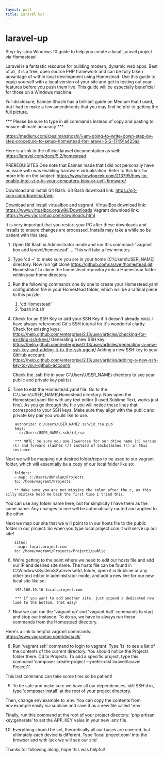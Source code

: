 ```yaml
---
layout: post
title: Laravel Up!
---
```


# laravel-up
Step-by-step Windows 10 guide to help you create a local Laravel project via Homestead

Laravel is a fantastic resource for building modern, dynamic web apps. Best of all, it is a free, open source PHP framework and can be fully taken advantage of within local development using Homestead. Use this guide to equip yourself with a local version of your site and get to testing out your features before you push them live. This guide will be especially beneficial for those on a Windows machine. 

Full disclosure, Eaiman Shoshi has a brilliant guide on Medium that I used, but I had to make a few amendments that you may find helpful to getting the full picture.

*** Please be sure to type in all commands instead of copy and pasting to ensure ultimate accuracy ***

https://medium.com/@eaimanshoshi/i-am-going-to-write-down-step-by-step-procedure-to-setup-homestead-for-laravel-5-2-17491a423aa

Here is a link to the official laravel documentation as well: https://laravel.com/docs/5.2/homestead

PREREQUISITES
One note that Eaiman made that I did not personally have an issue with was enabling hardware virtualization. Refer to this link for more info on the subject: https://www.howtogeek.com/213795/how-to-enable-intel-vt-x-in-your-computers-bios-or-uefi-firmware/

Download and install Git Bash.
Git Bash download link: https://git-scm.com/download/win

Download and install virtualbox and vagrant. 
VirtualBox download link: https://www.virtualbox.org/wiki/Downloads
Vagrant download link: https://www.vagrantup.com/downloads.html

It is very important that you restart your PC after these downloads and installs to ensure changes are processed. Installs may take a while so be patient with this step. 

1) Open Git Bash in Administrator mode and run this command: 'vagrant box add laravel/homestead' ... This will take a few minutes. 

2) Type 'cd ~' to make sure you are in your home (C:\Users\USER_NAME) directory. Now run 'git clone https://github.com/laravel/homestead.git Homestead' to clone the homestead repository into a Homestead folder within your home directory. 

3) Run the following commands one by one to create your Homestead.yaml configuration file in your Homestead folder, which will be a critical piece to this puzzle. 
    1. 'cd Homestead'
    2. 'bash init.sh'

4) Check for an SSH Key or add your SSH Key if it doesn't already exist. I have always referenced Git's SSH tutorial for it's wonderful clarity. 
    Check for existing keys: https://help.github.com/enterprise/2.13/user/articles/checking-for-existing-ssh-keys/
    Generating a new SSH key: https://help.github.com/enterprise/2.13/user/articles/generating-a-new-ssh-key-and-adding-it-to-the-ssh-agent/
    Adding a new SSH key to your GitHub account: https://help.github.com/enterprise/2.13/user/articles/adding-a-new-ssh-key-to-your-github-account/
    
    Check the .ssh file in your C:\Users\USER_NAME\ directory to see your public and private key pair(s)

5) Time to edit the Homestead.yaml file. Go to the C:\Users\USER_NAME\Homestead directory. Now open the Homestead.yaml file with any text editor (I used Sublime Text, works just fine). As you go through the file you will notice these lines that correspond to your SSH keys. Make sure they align with the public and private key pair you would like to use. 
        
        authorize: c:/Users/USER_NAME/.ssh/id_rsa.pub
        keys:
        — c:/Users/USER_NAME/.ssh/id_rsa
        
        *** NOTE: be sure you use lowercase for our drive name (c) versus (C) and forward slashes (/) instead of backslashes (\) in this           instance
        
Next we will be mapping our desired folder/repo to be used to our vagrant folder, which will essentially be a copy of our local folder like so: 

        folders:
        — map: c:/Users/dkhalam/Projects
        to: /home/vagrant/Projects
        
        ** Make sure you are not missing the colon after the c, as this silly mistake held me back the first time I tried this. 
        
You can use any folder name here, but for simplicity I have them as the same name. Any changes to one will be automatically routed and applied to the other. 

Next we map our site that we will point to in our hosts file to the public folder in our project. So when you type local.project.com it will serve up our site!

        sites:
        — map: local.project.com
        to: /home/vagrant/Projects/Project1/public


6) We're getting to the point where we need to edit our hosts file and add our IP and desired site name. The hosts file can be found in C:\Windows\System32\drivers\etc\ folder, open it in Sublime or any other text editor in administrator mode, and add a new line for our new local site like so:
        
        192.168.10.10 local.project.com
        
        *** If you want to add another site, just append a dedicated new line to the bottom, that easy!

7) Now we can run the 'vagrant up' and 'vagrant halt' commands to start and stop our instance. To do so, we have to always run these commands from the Homestead directory. 

Here's a link to helpful vagrant commands: https://www.vagrantup.com/docs/cli/

8) Run 'vagrant ssh' command to login to vagrant. Type 'ls' to see a list of the contents of the current directory. You should notice the Projects folder there. Cd to Projects. To add a specific project, type this command 'composer create-project --prefer-dist laravel/laravel Project1'.

This last command can take some time so be patient!

9) To be safe and make sure we have all our dependencies, still SSH'd in, type 'composer install' at the root of your project directory. 

Then, change env.example to .env. You can copy the contents from env.example easily via sublime and save it as a new file called '.env'. 

Finally, run this command at the root of your project directory: 'php artisan key:generate' to set the APP_KEY value in your new .env file.

10) Everything should be set, theoretically all our bases are covered, but ultimately each device is different. Type 'local.project.com' into the browser and with luck we will see our site!

Thanks for following along, hope this was helpful!
